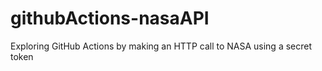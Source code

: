# githubActions-nasaAPI
Exploring GitHub Actions by making an HTTP call to NASA using a secret token

